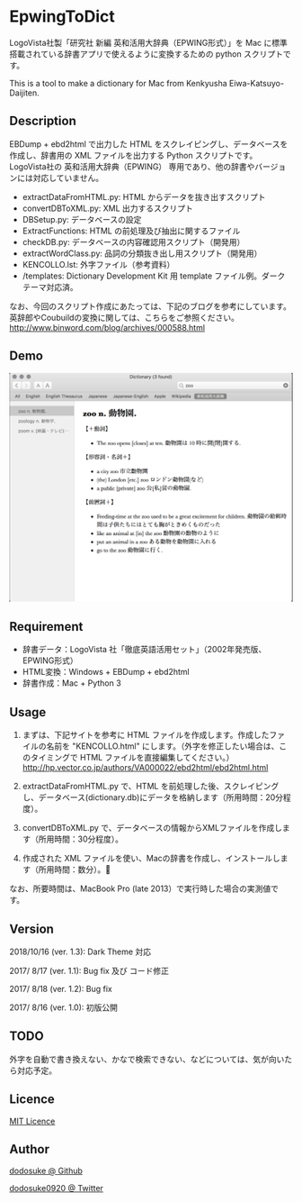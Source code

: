 # EpwingToDict
LogoVista社製「研究社 新編 英和活用大辞典（EPWING形式）」を Mac に標準搭載されている辞書アプリで使えるように変換するための python スクリプトです。

This is a tool to make a dictionary for Mac from Kenkyusha Eiwa-Katsuyo-Daijiten.

## Description
EBDump + ebd2html で出力した HTML をスクレイピングし、データベースを作成し、辞書用の XML ファイルを出力する Python スクリプトです。
LogoVista社の 英和活用大辞典（EPWING） 専用であり、他の辞書やバージョンには対応していません。
* extractDataFromHTML.py: HTML からデータを抜き出すスクリプト
* convertDBToXML.py: XML 出力するスクリプト
* DBSetup.py: データベースの設定
* ExtractFunctions: HTML の前処理及び抽出に関するファイル
* checkDB.py: データベースの内容確認用スクリプト（開発用）
* extractWordClass.py: 品詞の分類抜き出し用スクリプト（開発用）
* KENCOLLO.lst: 外字ファイル（参考資料）
* /templates:  Dictionary Development Kit 用 template ファイル例。ダークテーマ対応済。

なお、今回のスクリプト作成にあたっては、下記のブログを参考にしています。英辞郎やCoubuildの変換に関しては、こちらをご参照ください。
http://www.binword.com/blog/archives/000588.html

## Demo
![Demo](https://github.com/dodosuke/EpwingToDict/blob/master/demo.png)

## Requirement
* 辞書データ：LogoVista 社「徹底英語活用セット」（2002年発売版、EPWING形式）
* HTML変換：Windows + EBDump + ebd2html
* 辞書作成：Mac + Python 3

## Usage
1. まずは、下記サイトを参考に HTML ファイルを作成します。作成したファイルの名前を "KENCOLLO.html" にします。（外字を修正したい場合は、このタイミングで HTML ファイルを直接編集してください。）
http://hp.vector.co.jp/authors/VA000022/ebd2html/ebd2html.html

2. extractDataFromHTML.py で、HTML を前処理した後、スクレイピングし、データベース(dictionary.db)にデータを格納します（所用時間：20分程度）。

3. convertDBToXML.py で、データベースの情報からXMLファイルを作成します（所用時間：30分程度）。

4. 作成された XML ファイルを使い、Macの辞書を作成し、インストールします（所用時間：数分）。

なお、所要時間は、MacBook Pro (late 2013）で実行時した場合の実測値です。

## Version

2018/10/16 (ver. 1.3): Dark Theme 対応

2017/ 8/17 (ver. 1.1): Bug fix 及び コード修正

2017/ 8/18 (ver. 1.2): Bug fix

2017/ 8/16 (ver. 1.0): 初版公開

## TODO
外字を自動で書き換えない、かなで検索できない、などについては、気が向いたら対応予定。

## Licence
[MIT Licence](https://github.com/dodosuke/EpwingToDict/LICENCE)

## Author
[dodosuke @ Github](https://github.com/dodosuke)

[dodosuke0920 @ Twitter](https://twitter.com/dodosuke0920)
